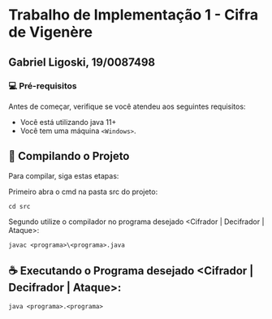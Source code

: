# Trabalho de Implementação 1 - Cifra de Vigenère
## Gabriel Ligoski, 19/0087498

### 💻 Pré-requisitos

Antes de começar, verifique se você atendeu aos seguintes requisitos:
<!---Estes são apenas requisitos de exemplo. Adicionar, duplicar ou remover conforme necessário--->
* Você está utilizando java 11+
* Você tem uma máquina `<Windows>`.

## 🚀 Compilando o Projeto

Para compilar, siga estas etapas:

Primeiro abra o cmd na pasta src do projeto:
```
cd src
```

Segundo utilize o compilador no programa desejado <Cifrador | Decifrador | Ataque>:
```
javac <programa>\<programa>.java
```

## ☕ Executando o Programa desejado <Cifrador | Decifrador | Ataque>:

```
java <programa>.<programa>
```
